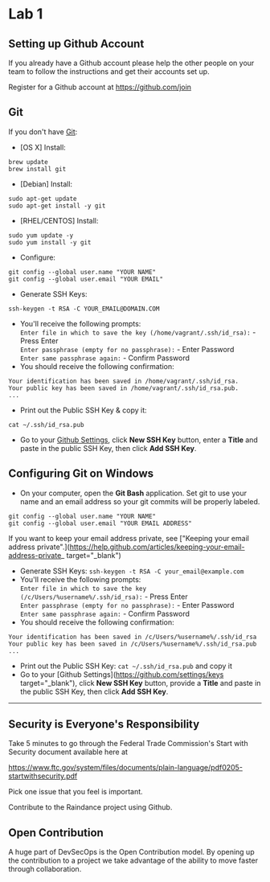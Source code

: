 # Lab 1

## Setting up Github Account

If you already have a Github account please help the other people on your team to follow the instructions and get their accounts set up.

Register for a Github account at https://github.com/join

## Git
If you don't have [Git](https://git-scm.com/book/en/v2/Getting-Started-Git-Basics):
- [OS X] Install:
```
brew update
brew install git
```
- [Debian] Install:
```
sudo apt-get update
sudo apt-get install -y git
```
- [RHEL/CENTOS] Install:
```
sudo yum update -y
sudo yum install -y git
```
- Configure:
```
git config --global user.name "YOUR NAME"
git config --global user.email "YOUR EMAIL"
```
- Generate SSH Keys:
```
ssh-keygen -t RSA -C YOUR_EMAIL@DOMAIN.COM
```
- You'll receive the following prompts:  
  `Enter file in which to save the key (/home/vagrant/.ssh/id_rsa):` - Press Enter  
  `Enter passphrase (empty for no passphrase):` - Enter Password  
  `Enter same passphrase again:` - Confirm Password  
- You should receive the following confirmation:
```
Your identification has been saved in /home/vagrant/.ssh/id_rsa.
Your public key has been saved in /home/vagrant/.ssh/id_rsa.pub.
...
```
- Print out the Public SSH Key & copy it:
```
cat ~/.ssh/id_rsa.pub
```
- Go to your [Github Settings](https://github.com/settings/keys), click **New SSH Key** button, enter a **Title** and paste in the public SSH Key, then click **Add SSH Key**.

## Configuring Git on Windows
- On your computer, open the **Git Bash** application.
Set git to use your name and an email address so your git commits will be properly labeled.
```
git config --global user.name "YOUR NAME"
git config --global user.email "YOUR EMAIL ADDRESS"
```
If you want to keep your email address private, see ["Keeping your email address private".](https://help.github.com/articles/keeping-your-email-address-private_ target="_blank")
- Generate SSH Keys: `ssh-keygen -t RSA -C your_email@example.com`
- You'll receive the following prompts:  
  `Enter file in which to save the key (/c/Users/%username%/.ssh/id_rsa):` - Press Enter  
  `Enter passphrase (empty for no passphrase):` - Enter Password  
  `Enter same passphrase again:` - Confirm Password  
- You should receive the following confirmation:
```
Your identification has been saved in /c/Users/%username%/.ssh/id_rsa
Your public key has been saved in /c/Users/%username%/.ssh/id_rsa.pub
...
```
- Print out the Public SSH Key: `cat ~/.ssh/id_rsa.pub` and copy it
- Go to your [Github Settings](https://github.com/settings/keys target="_blank"), click **New SSH Key** button, provide a **Title** and paste in the public SSH Key, then click **Add SSH Key**.

---



## Security is Everyone's Responsibility
Take 5 minutes to go through the Federal Trade Commission's Start with Security document available here at

https://www.ftc.gov/system/files/documents/plain-language/pdf0205-startwithsecurity.pdf

Pick one issue that you feel is important.

Contribute to the Raindance project using Github.

## Open Contribution

A huge part of DevSecOps is the Open Contribution model. By opening up the contribution to a project we take advantage of the ability to move faster through collaboration.
